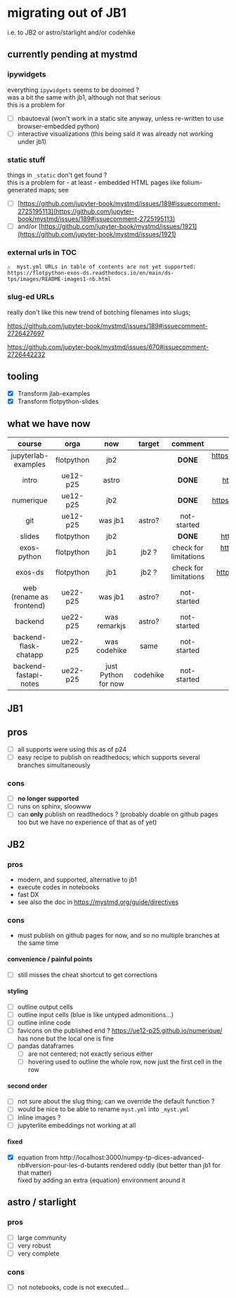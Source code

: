 # migrating out of JB1

i.e. to JB2 or astro/starlight and/or codehike

## currently pending at mystmd

### ipywidgets

everything `ipywidgets` seems to be doomed ?  
was a bit the same with jb1, although not that serious  
this is a problem for

- [ ] nbautoeval (won't work in a static site anyway, unless re-written to use browser-embedded python)
- [ ] interactive visualizations (this being said it was already not working under jb1)

### static stuff

things in `_static` don't get found ?  
this is a problem for - at least - embedded HTML pages like folium-generated maps; see

- [ ] [https://github.com/jupyter-book/mystmd/issues/189#issuecomment-2725195113](https://github.com/jupyter-book/mystmd/issues/189#issuecomment-2725195113)
- [ ] and/or [https://github.com/jupyter-book/mystmd/issues/1921](https://github.com/jupyter-book/mystmd/issues/1921)

### external urls in TOC

```
⚠️  myst.yml URLs in table of contents are not yet supported:
https://flotpython-exos-ds.readthedocs.io/en/main/ds-tps/images/README-images1-nb.html
```

### slug-ed URLs

really don't like this new trend of botching filenames into slugs;

https://github.com/jupyter-book/mystmd/issues/189#issuecomment-2726427697

https://github.com/jupyter-book/mystmd/issues/670#issuecomment-2726442232

## tooling

- [x] Transform jlab-examples
- [x] Transform flotpython-slides

## what we have now

| course | orga | now | target | comment | URL |
|:------:|:----:|:---:|:------:|:-------:|:---:|
| jupyterlab-examples | flotpython | jb2 | | **DONE** | https://flotpython.github.io/jupyterlab-examples |
| intro | ue12-p25 | astro |  | **DONE** | https://ue12-p25.github.io/intro |
| numerique | ue12-p25 | jb2 | | **DONE** | https://ue12-p25.github.io/numerique |
| git | ue12-p25 | was jb1 | astro? | not-started | ... |
| slides | flotpython | jb2 | | **DONE** | https://flotpython.github.io/slides |
| exos-python | flotpython | jb1 | jb2 ? | check for limitations | https://flotpython.github.io/exos-python |
| exos-ds | flotpython | jb1 | jb2 ? | check for limitations | https://flotpython.github.io/exos-ds |
| web (rename as frontend) | ue22-p25 | was jb1 | astro? | not-started| ... |
| backend | ue22-p25 | was remarkjs | astro? | not-started| ... |
| backend-flask-chatapp | ue22-p25 | was codehike | same | not-started| ... |
| backend-fastapi-notes | ue22-p25 | just Python for now | codehike | not-started| ... |

## JB1

## pros

- [ ] all supports were using this as of p24
- [ ] easy recipe to publish on readthedocs; which supports several branches simultaneously

### cons

- [ ] **no longer supported**
- [ ] runs on sphinx, sloowww
- [ ] can **only** publish on readthedocs ? (probably doable on github pages too but we have no experience of that as of yet)

## JB2

### pros

- modern, and supported, alternative to jb1
- execute codes in notebooks
- fast DX
- see also the doc in <https://mystmd.org/guide/directives>

### cons

- must publish on github pages for now, and so no multiple branches at the same time

#### convenience / painful points

- [ ] still misses the cheat shortcut to get corrections

#### styling

- [ ] outline output cells
- [ ] outline input cells (blue is like untyped admonitions...)
- [ ] outline inline code
- [ ] favicons on the published end ? <https://ue12-p25.github.io/numerique/> has none but the local one is fine
- [ ] pandas dataframes
  - [ ] are not centered; not exactly serious either
  - [ ] hovering used to outline the whole row, now just the first cell in the row

#### second order

- [ ] not sure about the slug thing; can we override the default function ?
- [ ] would be nice to be able to rename `myst.yml` into `_myst.yml`
- [ ] inline images ?
- [ ] jupyterlite embeddings not working at all

#### fixed

- [x] equation from
  http://localhost:3000/numpy-tp-dices-advanced-nb#version-pour-les-d-butants
  rendered oddly (but better than jb1 for that matter)  
  fixed by adding an extra {equation} environment around it

## astro / starlight

### pros

- [ ] large community
- [ ] very robust
- [ ] very complete

### cons

- [ ] not notebooks, code is not executed...
